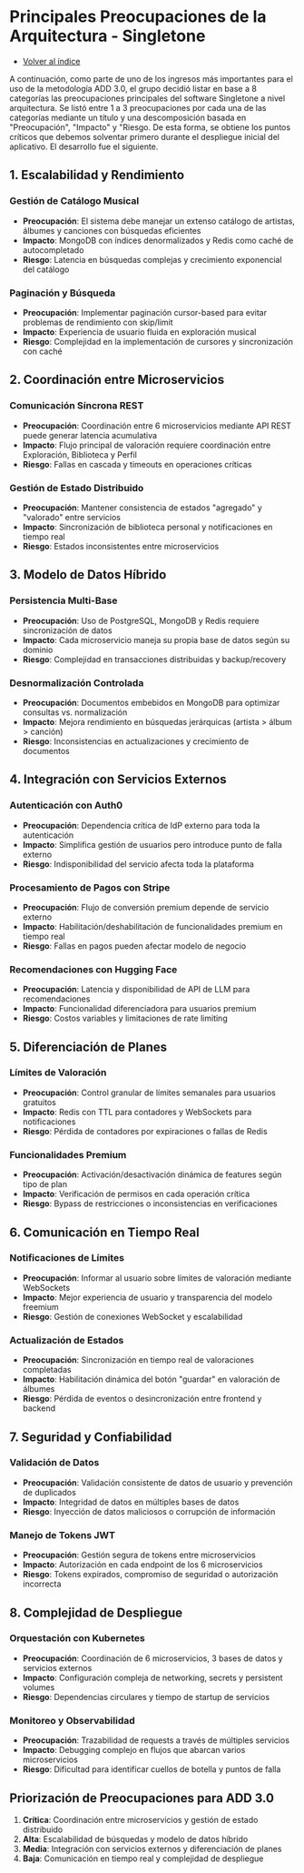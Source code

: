 # Principales Preocupaciones de la Arquitectura - Singletone
- [Volver al índice](/9/9.md)

A continuación, como parte de uno de los ingresos más importantes para el uso de la metodología ADD 3.0, el grupo decidió listar en base a 8 categorías las preocupaciones principales del software Singletone a nivel arquitectura. Se listó entre 1 a 3 preocupaciones por cada una de las categorías mediante un título y una descomposición basada en "Preocupación", "Impacto" y "Riesgo. De esta forma, se obtiene los puntos críticos que debemos solventar primero durante el despliegue inicial del aplicativo. El desarrollo fue el siguiente.

## 1. Escalabilidad y Rendimiento

### Gestión de Catálogo Musical
- **Preocupación**: El sistema debe manejar un extenso catálogo de artistas, álbumes y canciones con búsquedas eficientes
- **Impacto**: MongoDB con índices denormalizados y Redis como caché de autocompletado
- **Riesgo**: Latencia en búsquedas complejas y crecimiento exponencial del catálogo

### Paginación y Búsqueda
- **Preocupación**: Implementar paginación cursor-based para evitar problemas de rendimiento con skip/limit
- **Impacto**: Experiencia de usuario fluida en exploración musical
- **Riesgo**: Complejidad en la implementación de cursores y sincronización con caché

## 2. Coordinación entre Microservicios

### Comunicación Síncrona REST
- **Preocupación**: Coordinación entre 6 microservicios mediante API REST puede generar latencia acumulativa
- **Impacto**: Flujo principal de valoración requiere coordinación entre Exploración, Biblioteca y Perfil
- **Riesgo**: Fallas en cascada y timeouts en operaciones críticas

### Gestión de Estado Distribuido
- **Preocupación**: Mantener consistencia de estados "agregado" y "valorado" entre servicios
- **Impacto**: Sincronización de biblioteca personal y notificaciones en tiempo real
- **Riesgo**: Estados inconsistentes entre microservicios

## 3. Modelo de Datos Híbrido

### Persistencia Multi-Base
- **Preocupación**: Uso de PostgreSQL, MongoDB y Redis requiere sincronización de datos
- **Impacto**: Cada microservicio maneja su propia base de datos según su dominio
- **Riesgo**: Complejidad en transacciones distribuidas y backup/recovery

### Desnormalización Controlada
- **Preocupación**: Documentos embebidos en MongoDB para optimizar consultas vs. normalización
- **Impacto**: Mejora rendimiento en búsquedas jerárquicas (artista > álbum > canción)
- **Riesgo**: Inconsistencias en actualizaciones y crecimiento de documentos

## 4. Integración con Servicios Externos

### Autenticación con Auth0
- **Preocupación**: Dependencia crítica de IdP externo para toda la autenticación
- **Impacto**: Simplifica gestión de usuarios pero introduce punto de falla externo
- **Riesgo**: Indisponibilidad del servicio afecta toda la plataforma

### Procesamiento de Pagos con Stripe
- **Preocupación**: Flujo de conversión premium depende de servicio externo
- **Impacto**: Habilitación/deshabilitación de funcionalidades premium en tiempo real
- **Riesgo**: Fallas en pagos pueden afectar modelo de negocio

### Recomendaciones con Hugging Face
- **Preocupación**: Latencia y disponibilidad de API de LLM para recomendaciones
- **Impacto**: Funcionalidad diferenciadora para usuarios premium
- **Riesgo**: Costos variables y limitaciones de rate limiting

## 5. Diferenciación de Planes

### Límites de Valoración
- **Preocupación**: Control granular de límites semanales para usuarios gratuitos
- **Impacto**: Redis con TTL para contadores y WebSockets para notificaciones
- **Riesgo**: Pérdida de contadores por expiraciones o fallas de Redis

### Funcionalidades Premium
- **Preocupación**: Activación/desactivación dinámica de features según tipo de plan
- **Impacto**: Verificación de permisos en cada operación crítica
- **Riesgo**: Bypass de restricciones o inconsistencias en verificaciones

## 6. Comunicación en Tiempo Real

### Notificaciones de Límites
- **Preocupación**: Informar al usuario sobre límites de valoración mediante WebSockets
- **Impacto**: Mejor experiencia de usuario y transparencia del modelo freemium
- **Riesgo**: Gestión de conexiones WebSocket y escalabilidad

### Actualización de Estados
- **Preocupación**: Sincronización en tiempo real de valoraciones completadas
- **Impacto**: Habilitación dinámica del botón "guardar" en valoración de álbumes
- **Riesgo**: Pérdida de eventos o desincronización entre frontend y backend

## 7. Seguridad y Confiabilidad

### Validación de Datos
- **Preocupación**: Validación consistente de datos de usuario y prevención de duplicados
- **Impacto**: Integridad de datos en múltiples bases de datos
- **Riesgo**: Inyección de datos maliciosos o corrupción de información

### Manejo de Tokens JWT
- **Preocupación**: Gestión segura de tokens entre microservicios
- **Impacto**: Autorización en cada endpoint de los 6 microservicios
- **Riesgo**: Tokens expirados, compromiso de seguridad o autorización incorrecta

## 8. Complejidad de Despliegue

### Orquestación con Kubernetes
- **Preocupación**: Coordinación de 6 microservicios, 3 bases de datos y servicios externos
- **Impacto**: Configuración compleja de networking, secrets y persistent volumes
- **Riesgo**: Dependencias circulares y tiempo de startup de servicios

### Monitoreo y Observabilidad
- **Preocupación**: Trazabilidad de requests a través de múltiples servicios
- **Impacto**: Debugging complejo en flujos que abarcan varios microservicios
- **Riesgo**: Dificultad para identificar cuellos de botella y puntos de falla

## Priorización de Preocupaciones para ADD 3.0

1. **Crítica**: Coordinación entre microservicios y gestión de estado distribuido
2. **Alta**: Escalabilidad de búsquedas y modelo de datos híbrido
3. **Media**: Integración con servicios externos y diferenciación de planes
4. **Baja**: Comunicación en tiempo real y complejidad de despliegue
